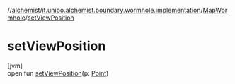 //[alchemist](../../../index.md)/[it.unibo.alchemist.boundary.wormhole.implementation](../index.md)/[MapWormhole](index.md)/[setViewPosition](set-view-position.md)

# setViewPosition

[jvm]\
open fun [setViewPosition](set-view-position.md)(p: [Point](https://docs.oracle.com/javase/8/docs/api/java/awt/Point.html))
